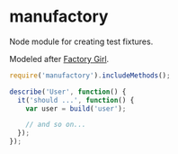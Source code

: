 # manufactory

Node module for creating test fixtures.

Modeled after [Factory Girl](https://github.com/thoughtbot/factory_girl).

```js
require('manufactory').includeMethods();

describe('User', function() {
  it('should ...', function() {
    var user = build('user');

    // and so on...
  });
});

```
